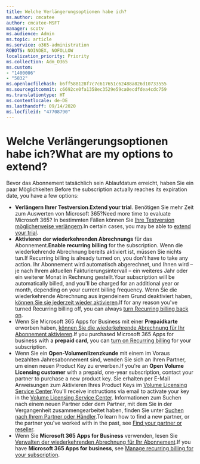 ```yaml
---
title: Welche Verlängerungsoptionen habe ich?
ms.author: cmcatee
author: cmcatee-MSFT
manager: scotv
ms.audience: Admin
ms.topic: article
ms.service: o365-administration
ROBOTS: NOINDEX, NOFOLLOW
localization_priority: Priority
ms.collection: Adm_O365
ms.custom:
- "1400006"
- "5832"
ms.openlocfilehash: b6ff588128f7c7c617651c62488a826d10733555
ms.sourcegitcommit: c6692ce0fa1358ec3529e59ca0ecdfdea4cdc759
ms.translationtype: HT
ms.contentlocale: de-DE
ms.lasthandoff: 09/14/2020
ms.locfileid: "47708790"
---
```

# <a name="what-are-my-options-to-extend"></a><span data-ttu-id="c6077-102">Welche Verlängerungsoptionen habe ich?</span><span class="sxs-lookup"><span data-stu-id="c6077-102">What are my options to extend?</span></span>

<span data-ttu-id="c6077-103">Bevor das Abonnement tatsächlich sein Ablaufdatum erreicht, haben Sie ein paar Möglichkeiten:</span><span class="sxs-lookup"><span data-stu-id="c6077-103">Before the subscription actually reaches its expiration date, you have a few options:</span></span>

- <span data-ttu-id="c6077-104">**Verlängern Ihrer Testversion**.</span><span class="sxs-lookup"><span data-stu-id="c6077-104">**Extend your trial**.</span></span>  <span data-ttu-id="c6077-105">Benötigen Sie mehr Zeit zum Auswerten von Microsoft 365?</span><span class="sxs-lookup"><span data-stu-id="c6077-105">Need more time to evaluate Microsoft 365?</span></span> <span data-ttu-id="c6077-106">In bestimmten Fällen können Sie [Ihre Testversion möglicherweise verlängern](https://docs.microsoft.com/microsoft-365/commerce/extend-your-trial).</span><span class="sxs-lookup"><span data-stu-id="c6077-106">In certain cases, you may be able to  [extend your trial](https://docs.microsoft.com/microsoft-365/commerce/extend-your-trial).</span></span>  
- <span data-ttu-id="c6077-107">**Aktivieren der wiederkehrenden Abrechnungs** für das Abonnement.</span><span class="sxs-lookup"><span data-stu-id="c6077-107">**Enable recurring billing** for the subscription.</span></span> <span data-ttu-id="c6077-108">Wenn die wiederkehrende Abrechnung bereits aktiviert ist, müssen Sie nichts tun.</span><span class="sxs-lookup"><span data-stu-id="c6077-108">If Recurring billing is already turned on, you don't have to take any action.</span></span> <span data-ttu-id="c6077-109">Ihr Abonnement wird automatisch abgerechnet, und Ihnen wird – je nach Ihrem aktuellen Fakturierungsintervall – ein weiteres Jahr oder ein weiterer Monat in Rechnung gestellt.</span><span class="sxs-lookup"><span data-stu-id="c6077-109">Your subscription will be automatically billed, and you'll be charged for an additional year or month, depending on your current billing frequency.</span></span> <span data-ttu-id="c6077-110">Wenn Sie die wiederkehrende Abrechnung aus irgendeinem Grund deaktiviert haben, [können Sie sie jederzeit wieder aktivieren](https://docs.microsoft.com/microsoft-365/commerce/subscriptions/renew-your-subscription).</span><span class="sxs-lookup"><span data-stu-id="c6077-110">If for any reason you've turned Recurring billing off, you can always  [turn Recurring billing back on](https://docs.microsoft.com/microsoft-365/commerce/subscriptions/renew-your-subscription).</span></span>
- <span data-ttu-id="c6077-111">Wenn Sie Microsoft 365 Apps for Business mit einer **Prepaidkarte** erworben haben, [können Sie die wiederkehrende Abrechnung für Ihr Abonnement aktivieren](https://docs.microsoft.com/microsoft-365/commerce/subscriptions/renew-your-subscription).</span><span class="sxs-lookup"><span data-stu-id="c6077-111">If you purchased Microsoft 365 Apps for business with a  **prepaid card**, you can  [turn on Recurring billing](https://docs.microsoft.com/microsoft-365/commerce/subscriptions/renew-your-subscription)  for your subscription.</span></span>
- <span data-ttu-id="c6077-112">Wenn Sie ein **Open-Volumenlizenzkunde** mit einem im Voraus bezahlten Jahresabonnement sind, wenden Sie sich an Ihren Partner, um einen neuen Product Key zu erwerben.</span><span class="sxs-lookup"><span data-stu-id="c6077-112">If you're an  **Open Volume Licensing customer**  with a prepaid, one-year subscription, contact your partner to purchase a new product key.</span></span> <span data-ttu-id="c6077-113">Sie erhalten per E-Mail Anweisungen zum Aktivieren Ihres Product Keys im [Volume Licensing Service Center](https://go.microsoft.com/fwlink/p/?LinkID=282016).</span><span class="sxs-lookup"><span data-stu-id="c6077-113">You'll receive instructions via email to activate your key in the  [Volume Licensing Service Center](https://go.microsoft.com/fwlink/p/?LinkID=282016).</span></span> <span data-ttu-id="c6077-114">Informationen zum Suchen nach einem neuen Partner oder dem Partner, mit dem Sie in der Vergangenheit zusammengearbeitet haben, finden Sie unter [Suchen nach Ihrem Partner oder Händler](https://docs.microsoft.com/microsoft-365/admin/manage/find-your-partner-or-reseller).</span><span class="sxs-lookup"><span data-stu-id="c6077-114">To learn how to find a new partner, or the partner you've worked with in the past, see  [Find your partner or reseller](https://docs.microsoft.com/microsoft-365/admin/manage/find-your-partner-or-reseller).</span></span>
- <span data-ttu-id="c6077-115">Wenn Sie **Microsoft 365 Apps for Business** verwenden, lesen Sie [Verwalten der wiederkehrenden Abrechnung für Ihr Abonnement](https://docs.microsoft.com/microsoft-365/commerce/subscriptions/renew-your-subscription).</span><span class="sxs-lookup"><span data-stu-id="c6077-115">If you have  **Microsoft 365 Apps for business**, see  [Manage recurring billing for your subscription](https://docs.microsoft.com/microsoft-365/commerce/subscriptions/renew-your-subscription).</span></span>
